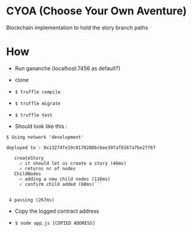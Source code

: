 # CYOA (Choose Your Own Aventure)

Blockchain implementation to hold the story branch paths

# How

- Run gananche (localhost:7456 as default?)

- clone
- ```$ truffle compile ```
- ```$ truffle migrate ```
- ```$ truffle test ```


- Should look like this : 

```$ Using network 'development'  ```
 
 ```deployed to : 0x13274fe19c0178208bcbee397af8167a7be27f6f```


 ``` Contract: StoriesContract
    createStory
      ✓ it should let us create a story (46ms)
      ✓ returns nr of nodes
    ChildNodes
      ✓ adding a new child nodes (116ms)
      ✓ confirm child added (68ms)```


  4 passing (267ms)
```


- Copy the logged contract address

- ```$ node app.js [COPIED ADDRESS] ```
